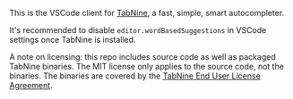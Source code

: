 This is the VSCode client for [TabNine](https://tabnine.com), a fast, simple, smart autocompleter.

It's recommended to disable `editor.wordBasedSuggestions` in VSCode settings once TabNine is installed.

A note on licensing: this repo includes source code as well as packaged TabNine binaries. The MIT license only applies to the source code, not the binaries.  The binaries are covered by the [TabNine End User License Agreement](https://tabnine.com/eula).
